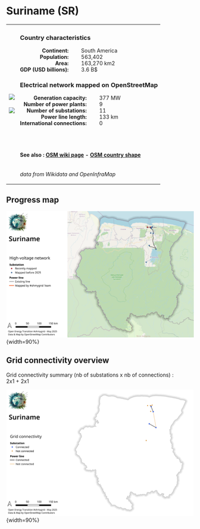 # Suriname (SR)

<table width="90%">
<tr>
<td>
<img src="http://commons.wikimedia.org/wiki/Special:FilePath/Flag%20of%20Suriname.svg" width="250">
<br><br>
<img src="http://commons.wikimedia.org/wiki/Special:FilePath/Suriname1991%20Karte%20umstrittene%20Gebiete.jpg" width="250"></td>
<td>
<h3>Country characteristics</h3>
<div style="display: inline-block;text-align:right;margin-right:30px;font-weight: bold;">
Continent:<br>Population:<br>Area:<br>GDP (USD billions):
</div>
<div style="display: inline-block;">
South America<br>563,402<br>163,270 km2<br>3.6 B$
</div>
<h3>Electrical network mapped on OpenStreetMap</h3>
<div style="display: inline-block;text-align:right;margin-right:30px;font-weight: bold;">Generation capacity:<br>
Number of power plants:<br>
Number of substations:<br>
Power line length:<br>
International connections:<br>
</div>
<div style="display: inline-block;">377 MW<br>
9<br>
11<br>
133 km<br>
0<br>
</div>

<br><br><h4>See also :
<a href="https://wiki.openstreetmap.org/wiki/Power_networks/Suriname" target="_blank">OSM wiki page</a> -
<a href="https://openstreetmap.org/relation/287082" target="_blank">OSM country shape</a>
</h4>

<br><i>data from Wikidata and OpenInfraMap</i>
</td>
</tr>
</table>


## Progress map

![Map](../images/maps_countries/SR/high-voltage-network.png){width=90%}



## Grid connectivity overview

Grid connectivity summary (nb of substations x nb of connections) :<br>2x1 + 2x1

![Map](../images/maps_countries/SR/grid-connectivity.png){width=90%}


